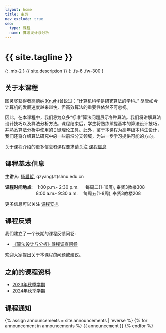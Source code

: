 ```yaml
---
layout: home
title: 主页
nav_exclude: true
seo:
  type: 课程
  name: 算法设计与分析
---
```


# {{ site.tagline }}
{: .mb-2 }
{{ site.description }}
{: .fs-6 .fw-300 }

<!-- {% if site.announcements %}
{{ site.announcements.last }}
[Announcements](announcements.md){: .btn .btn-outline .fs-3 }
{% endif %} -->

## 关于本课程

图灵奖获得者[高德纳(Knuth)](https://en.wikipedia.org/wiki/Donald_Knuth)曾说过：“计算机科学是研究算法的学科。” 尽管如今计算机的发展速度越来越快，但高效算法的重要性依然不可忽视。

因此，在本课程中，我们将为众多“标准”算法问题展示各种算法。我们将讲解算法设计技巧以及算法分析方法。课程结束后，学生将熟练掌握基本的算法设计技巧，并熟悉算法分析中使用的关键理论工具。此外，鉴于本课程为高年级本科生设计，我们还将介绍算法研究中的一些前沿分支领域，为进一步学习提供可能的方向。

关于课程介绍的更多信息和课程要求请关注 [课程信息](syllabus.md)

## 课程基本信息

**主讲人:** [杨启哲](https://basics.sjtu.edu.cn/~yangqizhe/), qzyang(at)shnu.edu.cn

**课程时间地点:** &ensp;&nbsp;1:00 p.m.- 2:30 p.m. &emsp; 每周二(1-16周), 奉贤3教楼308
 <br/>&emsp;&emsp;&emsp;&emsp;&emsp;&emsp;&nbsp;&ensp;&nbsp;8:00 a.m.- 9:30 a.m. &emsp;每周五(1-8周), 奉贤3教楼208


 更多信息可以关注 [课程安排](schedule.md).




## 课程反馈

我们建立了一个长期的课程反馈问卷:

- [《算法设计与分析》课程调查问卷](https://www.wjx.cn/vm/QJdC0nc.aspx# )

欢迎大家提出关于本课程的问题或建议。


## 之前的课程资料

- [2023年秋季学期](https://www.algo2023w.spacepenguin.com.cn)
- [2024年秋季学期](https://www.algo2024w.spacepenguin.com.cn)
  


## 课程通知

{% assign announcements = site.announcements | reverse %}
{% for announcement in announcements %}
{{ announcement }}
{% endfor %}
